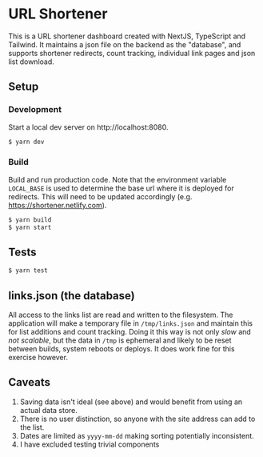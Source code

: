 # URL Shortener

This is a URL shortener dashboard created with NextJS, TypeScript and Tailwind. It maintains a json file on the backend as the "database", and supports shortener redirects, count tracking, individual link pages and json list download.

## Setup

### Development

Start a local dev server on http://localhost:8080.

```bash
$ yarn dev
```

### Build

Build and run production code. Note that the environment variable `LOCAL_BASE` is used to
determine the base url where it is deployed for redirects. This will need to be updated
accordingly (e.g. https://shortener.netlify.com).

```bash
$ yarn build
$ yarn start
```

## Tests

```bash
$ yarn test
```

## links.json (the database)

All access to the links list are read and written to the filesystem. The application will
make a temporary file in `/tmp/links.json` and maintain this for list additions and count
tracking. Doing it this way is not only _slow_ and _not scalable_, but the data in `/tmp` is
ephemeral and likely to be reset between builds, system reboots or deploys. It does work
fine for this exercise however.

## Caveats

1. Saving data isn't ideal (see above) and would benefit from using an actual data store.
2. There is no user distinction, so anyone with the site address can add to the list.
3. Dates are limited as `yyyy-mm-dd` making sorting potentially inconsistent.
4. I have excluded testing trivial components
